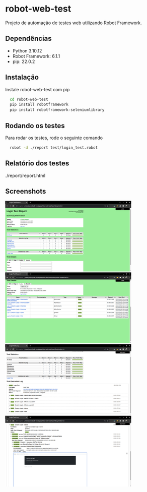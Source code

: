 # robot-web-test
Projeto de automação de testes web utilizando Robot Framework.

## Dependências
- Python 3.10.12
- Robot Framework: 6.1.1
- pip: 22.0.2

## Instalação
Instale robot-web-test com pip

```bash
  cd robot-web-test
  pip install robotframework
  pip install robotframework-seleniumlibrary
```

## Rodando os testes
Para rodar os testes, rode o seguinte comando

```bash
  robot -d ./report test/login_test.robot
```

## Relatório dos testes
./report/report.html

## Screenshots
<img src="https://github.com/rlhorochovec/robot-web-test/blob/develop/Screenshots/report.png" width="400" /> <img src="https://github.com/rlhorochovec/robot-web-test/blob/develop/Screenshots/report_scenarios.png" width="400" />
<img src="https://github.com/rlhorochovec/robot-web-test/blob/develop/Screenshots/log.png" width="400" /> <img src="https://github.com/rlhorochovec/robot-web-test/blob/develop/Screenshots/log_scenarios.png" width="400" />